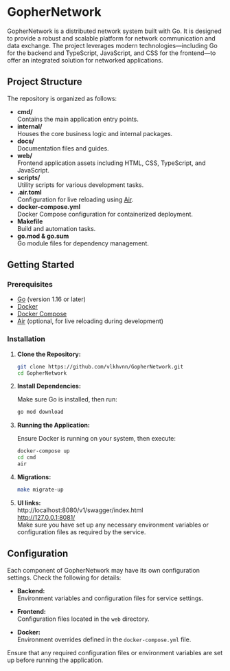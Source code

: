 # GopherNetwork

GopherNetwork is a distributed network system built with Go. It is designed to provide a robust and scalable platform for network communication and data exchange. The project leverages modern technologies—including Go for the backend and TypeScript, JavaScript, and CSS for the frontend—to offer an integrated solution for networked applications.

## Project Structure

The repository is organized as follows:

- **cmd/**  
  Contains the main application entry points.
- **internal/**  
  Houses the core business logic and internal packages.
- **docs/**  
  Documentation files and guides.
- **web/**  
  Frontend application assets including HTML, CSS, TypeScript, and JavaScript.
- **scripts/**  
  Utility scripts for various development tasks.
- **.air.toml**  
  Configuration for live reloading using [Air](https://github.com/cosmtrek/air).
- **docker-compose.yml**  
  Docker Compose configuration for containerized deployment.
- **Makefile**  
  Build and automation tasks.
- **go.mod & go.sum**  
  Go module files for dependency management.

## Getting Started

### Prerequisites

- [Go](https://golang.org/doc/install) (version 1.16 or later)
- [Docker](https://www.docker.com/get-started)
- [Docker Compose](https://docs.docker.com/compose/install/)
- [Air](https://github.com/cosmtrek/air) (optional, for live reloading during development)

### Installation

1. **Clone the Repository:**

   ```bash
   git clone https://github.com/vlkhvnn/GopherNetwork.git
   cd GopherNetwork
2. **Install Dependencies:**

   Make sure Go is installed, then run:

   ```bash
   go mod download
3. **Running the Application:**

   Ensure Docker is running on your system, then execute:

   ```bash
   docker-compose up
   cd cmd
   air
   ```
4. **Migrations:**
   ```bash
   make migrate-up
   ```
5. **UI links:**  
   http://localhost:8080/v1/swagger/index.html  
   http://127.0.0.1:8081/  
Make sure you have set up any necessary environment variables or configuration files as required by the service.

## Configuration

Each component of GopherNetwork may have its own configuration settings. Check the following for details:

- **Backend:**  
  Environment variables and configuration files for service settings.

- **Frontend:**  
  Configuration files located in the `web` directory.

- **Docker:**  
  Environment overrides defined in the `docker-compose.yml` file.

Ensure that any required configuration files or environment variables are set up before running the application.
